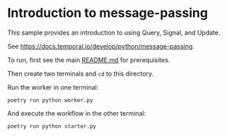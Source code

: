 # Introduction to message-passing

This sample provides an introduction to using Query, Signal, and Update.

See https://docs.temporal.io/develop/python/message-passing.

To run, first see the main [README.md](../../README.md) for prerequisites.

Then create two terminals and `cd` to this directory.

Run the worker in one terminal:

    poetry run python worker.py

And execute the workflow in the other terminal:

    poetry run python starter.py

